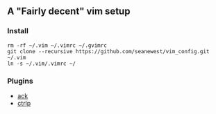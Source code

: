 ## A "Fairly decent" vim setup

### Install
```
rm -rf ~/.vim ~/.vimrc ~/.gvimrc
git clone --recursive https://github.com/seanewest/vim_config.git ~/.vim
ln -s ~/.vim/.vimrc ~/
```

### Plugins

 * [ack](https://github.com/mileszs/ack.vim)
 * [ctrlp](https://github.com/kien/ctrlp.vim)
